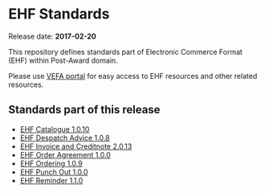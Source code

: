 # EHF Standards

Release date: **2017-02-20**

This repository defines standards part of Electronic Commerce Format (EHF) within Post-Award domain.

Please use [VEFA portal](https://vefa.difi.no/) for easy access to EHF resources and other related resources.


## Standards part of this release

* [EHF Catalogue 1.0.10](https://vefa.difi.no/ehf/standard/ehf-catalogue-1.0.10/)
* [EHF Despatch Advice 1.0.8](https://vefa.difi.no/ehf/standard/ehf-despatch-advice-1.0.8/)
* [EHF Invoice and Creditnote 2.0.13](https://vefa.difi.no/ehf/standard/ehf-invoice-and-creditnote-2.0.13/)
* [EHF Order Agreement 1.0.0](https://vefa.difi.no/ehf/standard/ehf-order-agreement-1.0.0/)
* [EHF Ordering 1.0.9](https://vefa.difi.no/ehf/standard/ehf-ordering-1.0.9/)
* [EHF Punch Out 1.0.0](https://vefa.difi.no/ehf/standard/ehf-punch-out-1.0.0/)
* [EHF Reminder 1.1.0](https://vefa.difi.no/ehf/standard/ehf-reminder-1.1.0/)

